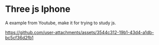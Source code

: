 # Three js Iphone


A example from Youtube, make it for trying to study js.

https://github.com/user-attachments/assets/3544c312-19b1-43d4-a1db-bc5cf36d2fb1


